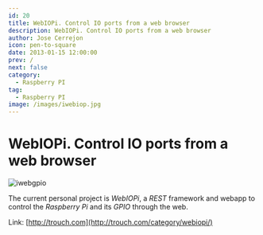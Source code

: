 ```yaml
---
id: 20
title: WebIOPi. Control IO ports from a web browser
description: WebIOPi. Control IO ports from a web browser
author: Jose Cerrejon
icon: pen-to-square
date: 2013-01-15 12:00:00
prev: /
next: false
category:
  - Raspberry PI
tag:
  - Raspberry PI
image: /images/iwebiop.jpg
---
```


# WebIOPi. Control IO ports from a web browser

![iwebgpio](/images/iwebiop.jpg)

The current personal project is *WebIOPi*, a *REST* framework and webapp to control the *Raspberry Pi* and its *GPIO* through the web.

Link: [http://trouch.com](http://trouch.com/category/webiopi/)